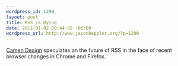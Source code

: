```yaml
--- 
wordpress_id: 1290
layout: post
title: RSS is Dying
date: 2011-01-02 00:44:58 -06:00
wordpress_url: http://www.jasonheppler.org/?p=1290
---
```

<a href="http://camendesign.com/blog/rss_is_dying">Camen Design</a> speculates on the future of RSS in the face of recent browser changes in Chrome and Firefox.
